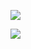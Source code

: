 ![](https://readme-typing-svg.demolab.com?font=Sono&duration=3000&pause=800&color=blue&vCenter=true&width=435&lines=Привет!;Я+тут+редко+появляюсь;Глянь+в+тг+@RimBiO;...;)

![](https://komarev.com/ghpvc/?username=RimMirK)
